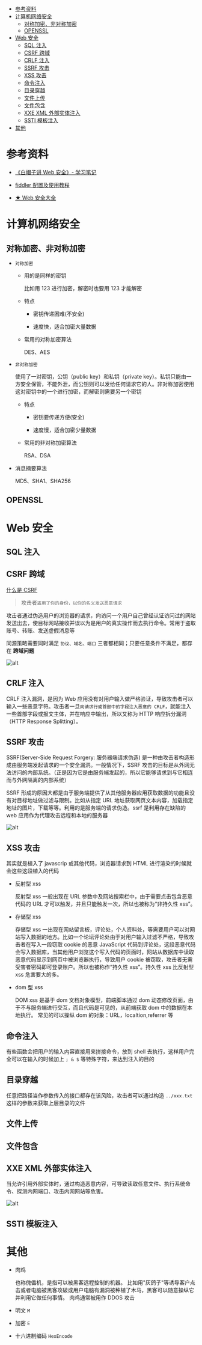 - [参考资料](#参考资料)
- [计算机网络安全](#计算机网络安全)
  - [对称加密、非对称加密](#对称加密非对称加密)
  - [OPENSSL](#openssl)
- [Web 安全](#web-安全)
  - [SQL 注入](#sql-注入)
  - [CSRF 跨域](#csrf-跨域)
  - [CRLF 注入](#crlf-注入)
  - [SSRF 攻击](#ssrf-攻击)
  - [XSS 攻击](#xss-攻击)
  - [命令注入](#命令注入)
  - [目录穿越](#目录穿越)
  - [文件上传](#文件上传)
  - [文件包含](#文件包含)
  - [XXE XML 外部实体注入](#xxe-xml-外部实体注入)
  - [SSTI 模板注入](#ssti-模板注入)
- [其他](#其他)

# 参考资料

- [《白帽子讲 Web 安全》- 学习笔记](https://www.cnblogs.com/edisonchou/p/edc_web_security_foundation_notes.html)

- [fiddler 配置及使用教程](https://www.cnblogs.com/woaixuexi9999/p/9247705.html)

- [★ Web 安全大全](https://websec.readthedocs.io/zh/latest)

# 计算机网络安全

## 对称加密、非对称加密

- `对称加密`

  - 用的是同样的密钥

    比如用 123 进行加密，解密时也要用 123 才能解密

  - 特点

    - 密钥传递困难(不安全)

    - 速度快，适合加密大量数据

  - 常用的对称加密算法

    DES、AES

- `非对称加密`

  使用了一对密钥，公钥（public key）和私钥（private key）。私钥只能由一方安全保管，不能外泄，而公钥则可以发给任何请求它的人。非对称加密使用这对密钥中的一个进行加密，而解密则需要另一个密钥

  - 特点

    - 密钥要传递方便(安全)

    - 速度慢，适合加密少量数据

  - 常用的非对称加密算法

    RSA、DSA

- 消息摘要算法

  MD5、SHA1、SHA256

## OPENSSL

# Web 安全

## SQL 注入

## CSRF 跨域

[什么是 CSRF](https://blog.csdn.net/weixin_40482816/article/details/114301717)

> 攻击者`盗用了你的身份，以你的名义发送恶意请求`

攻击者通过伪造用户的浏览器的请求，向访问一个用户自己曾经认证访问过的网站发送出去，使目标网站接收并误以为是用户的真实操作而去执行命令。常用于盗取账号、转账、发送虚假消息等

同源策略需要同时满足 `协议、域名、端口` 三者都相同；只要任意条件不满足，都存在 **跨域问题**

![alt](https://images2015.cnblogs.com/blog/570037/201609/570037-20160929112301375-194534572.jpg)

## CRLF 注入

CRLF 注入漏洞，是因为 Web 应用没有对用户输入做严格验证，导致攻击者可以输入一些恶意字符。攻击者一旦`向请求行或首部中的字段注入恶意的 CRLF`，就能注入一些首部字段或报文主体，并在响应中输出，所以又称为 HTTP 响应拆分漏洞（HTTP Response Splitting）。

## SSRF 攻击

SSRF(Server-Side Request Forgery: 服务器端请求伪造) 是一种由攻击者构造形成由服务端发起请求的一个安全漏洞。一般情况下，SSRF 攻击的目标是从外网无法访问的内部系统。（正是因为它是由服务端发起的，所以它能够请求到与它相连而与外网隔离的内部系统）

SSRF 形成的原因大都是由于服务端提供了从其他服务器应用获取数据的功能且没有对目标地址做过滤与限制。比如从指定 URL 地址获取网页文本内容，加载指定地址的图片，下载等等。利用的是服务端的请求伪造。ssrf 是利用存在缺陷的 web 应用作为代理攻击远程和本地的服务器

![alt](https://gimg2.baidu.com/image_search/src=http%3A%2F%2Fpic4.zhimg.com%2Fv2-ec7843c1c944cab101107a61a7dfa94b_b.jpg&refer=http%3A%2F%2Fpic4.zhimg.com&app=2002&size=f9999,10000&q=a80&n=0&g=0n&fmt=jpeg?sec=1642089382&t=a9d4a697527fd26d1b7c2bf2227a62a2)

## XSS 攻击

其实就是植入了 javascrip 或其他代码，浏览器请求到 HTML 进行渲染的时候就会这些这段植入的代码

- 反射型 xss

  反射型 xss 一般出现在 URL 参数中及网站搜索栏中，由于需要点击包含恶意代码的 URL 才可以触发，并且只能触发一次，所以也被称为“非持久性 xss”。

- 存储型 xss

  存储型 xss 一出现在网站留言板，评论处，个人资料处，等需要用户可以对网站写入数据的地方。比如一个论坛评论处由于对用户输入过滤不严格，导致攻击者在写入一段窃取 cookie 的恶意 JavaScript 代码到评论处，这段恶意代码会写入数据库，当其他用户浏览这个写入代码的页面时，网站从数据库中读取恶意代码显示到网页中被浏览器执行，导致用户 cookie 被窃取，攻击者无需受害者密码即可登录账户。所以也被称作“持久性 xss”。持久性 xss 比反射型 xss 危害要大的多。

- dom 型 xss

  DOM xss 是基于 dom 文档对象模型，前端脚本通过 dom 动态修改页面，由于不与服务端进行交互，而且代码是可见的，从前端获取 dom 中的数据在本地执行。
  常见的可以操纵 dom 的对象：URL，localtion,referrer 等

## 命令注入

有些函数会把用户的输入内容直接用来拼接命令，放到 shell 去执行，这样用户完全可以在输入的时候加上 `; & $` 等特殊字符，来达到注入的目的

## 目录穿越

任意把路径当作参数传入的接口都存在该风险，攻击者可以通过构造 `../xxx.txt` 这样的参数来获取上层目录的文件

## 文件上传

## 文件包含

## XXE XML 外部实体注入

当允许引用外部实体时，通过构造恶意内容，可导致读取任意文件、执行系统命令、探测内网端口、攻击内网网站等危害。

![alt](https://security.tencent.com/uploadimg_dir/201409/f49c0df70fcb33ff3aabcf05d4b3e725.png)

## SSTI 模板注入

# 其他

- 肉鸡

  也称傀儡机，是指可以被黑客远程控制的机器。 比如用"灰鸽子"等诱导客户点击或者电脑被黑客攻破或用户电脑有漏洞被种植了木马，黑客可以随意操纵它并利用它做任何事情。 肉鸡通常被用作 DDOS 攻击

- 明文 `M`

- 加密 `E`

- 十六进制编码 `HexEncode`
